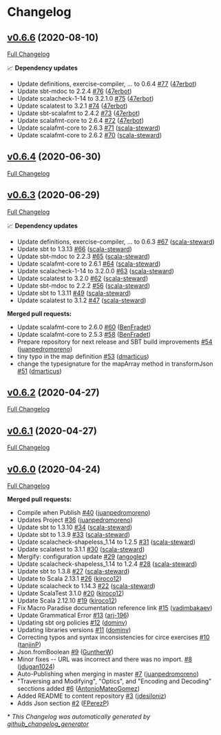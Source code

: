 # Changelog

## [v0.6.6](https://github.com/scala-exercises/exercises-circe/tree/v0.6.6) (2020-08-10)

[Full Changelog](https://github.com/scala-exercises/exercises-circe/compare/v0.6.4...v0.6.6)

📈 **Dependency updates**

- Update definitions, exercise-compiler, ... to 0.6.4 [\#77](https://github.com/scala-exercises/exercises-circe/pull/77) ([47erbot](https://github.com/47erbot))
- Update sbt-mdoc to 2.2.4 [\#76](https://github.com/scala-exercises/exercises-circe/pull/76) ([47erbot](https://github.com/47erbot))
- Update scalacheck-1-14 to 3.2.1.0 [\#75](https://github.com/scala-exercises/exercises-circe/pull/75) ([47erbot](https://github.com/47erbot))
- Update scalatest to 3.2.1 [\#74](https://github.com/scala-exercises/exercises-circe/pull/74) ([47erbot](https://github.com/47erbot))
- Update sbt-scalafmt to 2.4.2 [\#73](https://github.com/scala-exercises/exercises-circe/pull/73) ([47erbot](https://github.com/47erbot))
- Update scalafmt-core to 2.6.4 [\#72](https://github.com/scala-exercises/exercises-circe/pull/72) ([47erbot](https://github.com/47erbot))
- Update scalafmt-core to 2.6.3 [\#71](https://github.com/scala-exercises/exercises-circe/pull/71) ([scala-steward](https://github.com/scala-steward))
- Update scalafmt-core to 2.6.2 [\#70](https://github.com/scala-exercises/exercises-circe/pull/70) ([scala-steward](https://github.com/scala-steward))

## [v0.6.4](https://github.com/scala-exercises/exercises-circe/tree/v0.6.4) (2020-06-30)

[Full Changelog](https://github.com/scala-exercises/exercises-circe/compare/v0.6.3...v0.6.4)

## [v0.6.3](https://github.com/scala-exercises/exercises-circe/tree/v0.6.3) (2020-06-29)

[Full Changelog](https://github.com/scala-exercises/exercises-circe/compare/v0.6.2...v0.6.3)

📈 **Dependency updates**

- Update definitions, exercise-compiler, ... to 0.6.3 [\#67](https://github.com/scala-exercises/exercises-circe/pull/67) ([scala-steward](https://github.com/scala-steward))
- Update sbt to 1.3.13 [\#66](https://github.com/scala-exercises/exercises-circe/pull/66) ([scala-steward](https://github.com/scala-steward))
- Update sbt-mdoc to 2.2.3 [\#65](https://github.com/scala-exercises/exercises-circe/pull/65) ([scala-steward](https://github.com/scala-steward))
- Update scalafmt-core to 2.6.1 [\#64](https://github.com/scala-exercises/exercises-circe/pull/64) ([scala-steward](https://github.com/scala-steward))
- Update scalacheck-1-14 to 3.2.0.0 [\#63](https://github.com/scala-exercises/exercises-circe/pull/63) ([scala-steward](https://github.com/scala-steward))
- Update scalatest to 3.2.0 [\#62](https://github.com/scala-exercises/exercises-circe/pull/62) ([scala-steward](https://github.com/scala-steward))
- Update sbt-mdoc to 2.2.2 [\#56](https://github.com/scala-exercises/exercises-circe/pull/56) ([scala-steward](https://github.com/scala-steward))
- Update sbt to 1.3.11 [\#49](https://github.com/scala-exercises/exercises-circe/pull/49) ([scala-steward](https://github.com/scala-steward))
- Update scalatest to 3.1.2 [\#47](https://github.com/scala-exercises/exercises-circe/pull/47) ([scala-steward](https://github.com/scala-steward))

**Merged pull requests:**

- Update scalafmt-core to 2.6.0 [\#60](https://github.com/scala-exercises/exercises-circe/pull/60) ([BenFradet](https://github.com/BenFradet))
- Update scalafmt-core to 2.5.3 [\#58](https://github.com/scala-exercises/exercises-circe/pull/58) ([BenFradet](https://github.com/BenFradet))
- Prepare repository for next  release and SBT build improvements [\#54](https://github.com/scala-exercises/exercises-circe/pull/54) ([juanpedromoreno](https://github.com/juanpedromoreno))
- tiny typo in the map definition [\#53](https://github.com/scala-exercises/exercises-circe/pull/53) ([dmarticus](https://github.com/dmarticus))
- change the typesignature for the mapArray method in transformJson [\#51](https://github.com/scala-exercises/exercises-circe/pull/51) ([dmarticus](https://github.com/dmarticus))

## [v0.6.2](https://github.com/scala-exercises/exercises-circe/tree/v0.6.2) (2020-04-27)

[Full Changelog](https://github.com/scala-exercises/exercises-circe/compare/v0.6.1...v0.6.2)

## [v0.6.1](https://github.com/scala-exercises/exercises-circe/tree/v0.6.1) (2020-04-27)

[Full Changelog](https://github.com/scala-exercises/exercises-circe/compare/v0.6.0...v0.6.1)

## [v0.6.0](https://github.com/scala-exercises/exercises-circe/tree/v0.6.0) (2020-04-24)

[Full Changelog](https://github.com/scala-exercises/exercises-circe/compare/b762749e79dae3f04484b54bc4a7ced7851c093b...v0.6.0)

**Merged pull requests:**

- Compile when Publish [\#40](https://github.com/scala-exercises/exercises-circe/pull/40) ([juanpedromoreno](https://github.com/juanpedromoreno))
- Updates Project [\#36](https://github.com/scala-exercises/exercises-circe/pull/36) ([juanpedromoreno](https://github.com/juanpedromoreno))
- Update sbt to 1.3.10 [\#34](https://github.com/scala-exercises/exercises-circe/pull/34) ([scala-steward](https://github.com/scala-steward))
- Update sbt to 1.3.9 [\#33](https://github.com/scala-exercises/exercises-circe/pull/33) ([scala-steward](https://github.com/scala-steward))
- Update scalacheck-shapeless\_1.14 to 1.2.5 [\#31](https://github.com/scala-exercises/exercises-circe/pull/31) ([scala-steward](https://github.com/scala-steward))
- Update scalatest to 3.1.1 [\#30](https://github.com/scala-exercises/exercises-circe/pull/30) ([scala-steward](https://github.com/scala-steward))
- Mergify: configuration update [\#29](https://github.com/scala-exercises/exercises-circe/pull/29) ([angoglez](https://github.com/angoglez))
- Update scalacheck-shapeless\_1.14 to 1.2.4 [\#28](https://github.com/scala-exercises/exercises-circe/pull/28) ([scala-steward](https://github.com/scala-steward))
- Update sbt to 1.3.8 [\#27](https://github.com/scala-exercises/exercises-circe/pull/27) ([scala-steward](https://github.com/scala-steward))
- Update to Scala 2.13.1 [\#26](https://github.com/scala-exercises/exercises-circe/pull/26) ([kiroco12](https://github.com/kiroco12))
- Update scalacheck to 1.14.3 [\#22](https://github.com/scala-exercises/exercises-circe/pull/22) ([scala-steward](https://github.com/scala-steward))
- Update ScalaTest 3.1.0 [\#20](https://github.com/scala-exercises/exercises-circe/pull/20) ([kiroco12](https://github.com/kiroco12))
- Update Scala 2.12.10 [\#19](https://github.com/scala-exercises/exercises-circe/pull/19) ([kiroco12](https://github.com/kiroco12))
- Fix Macro Paradise documentation reference link [\#15](https://github.com/scala-exercises/exercises-circe/pull/15) ([vadimbakaev](https://github.com/vadimbakaev))
- Update Grammatical Error [\#13](https://github.com/scala-exercises/exercises-circe/pull/13) ([arj-196](https://github.com/arj-196))
- Updating sbt org policies [\#12](https://github.com/scala-exercises/exercises-circe/pull/12) ([dominv](https://github.com/dominv))
- Updating libraries versions [\#11](https://github.com/scala-exercises/exercises-circe/pull/11) ([dominv](https://github.com/dominv))
- Correcting typos and syntax inconsistencies for circe exercises [\#10](https://github.com/scala-exercises/exercises-circe/pull/10) ([tanjinP](https://github.com/tanjinP))
- Json.fromBoolean [\#9](https://github.com/scala-exercises/exercises-circe/pull/9) ([GuntherW](https://github.com/GuntherW))
- Minor fixes -- URL was incorrect and there was no import. [\#8](https://github.com/scala-exercises/exercises-circe/pull/8) ([jdugan1024](https://github.com/jdugan1024))
- Auto-Publishing when merging in master [\#7](https://github.com/scala-exercises/exercises-circe/pull/7) ([juanpedromoreno](https://github.com/juanpedromoreno))
- "Traversing and Modifying", "Optics", and "Encoding and Decoding" secctions added [\#6](https://github.com/scala-exercises/exercises-circe/pull/6) ([AntonioMateoGomez](https://github.com/AntonioMateoGomez))
- Added README to content repository [\#3](https://github.com/scala-exercises/exercises-circe/pull/3) ([jdesiloniz](https://github.com/jdesiloniz))
- Adds Json section [\#2](https://github.com/scala-exercises/exercises-circe/pull/2) ([FPerezP](https://github.com/FPerezP))



\* *This Changelog was automatically generated by [github_changelog_generator](https://github.com/github-changelog-generator/github-changelog-generator)*
